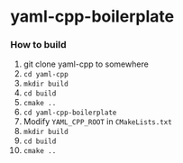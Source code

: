 yaml-cpp-boilerplate
====================
### How to build
1. git clone yaml-cpp to somewhere
2. `cd yaml-cpp`
3. `mkdir build`
4. `cd build`
5. `cmake ..`
6. `cd yaml-cpp-boilerplate`
7. Modify `YAML_CPP_ROOT` in `CMakeLists.txt`
8. `mkdir build`
9. `cd build`
10. `cmake ..`